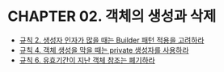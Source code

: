 # CHAPTER 02. 객체의 생성과 삭제

* [규칙 2. 생성자 인자가 많을 때는 Builder 패턴 적용을 고려하라](chapter02/item-02.md)
* [규칙 4. 객체 생성을 막을 때는 private 생성자를 사용하라](chapter02/item-04.md)
* [규칙 6. 유효기간이 지난 객체 참조는 폐기하라](chapter02/item-06.md)